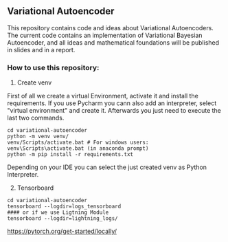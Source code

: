 ## Variational Autoencoder
This repository contains code and ideas about Variational Autoencoders. 
The current code contains an implementation of Variational Bayesian Autoencoder, and all ideas and mathematical foundations will be published in slides and in a report.



### How to use this repository:
1. Create venv

First of all we create a virtual Environment, activate it and install the requirements. If you use Pycharm you cann also add an interpreter, select "virtual environment" and create it. Afterwards you just need to execute the last two commands.
```
cd variational-autoencoder
python -m venv venv/ 
venv/Scripts/activate.bat # For windows users: venv\Scripts\activate.bat (in anaconda prompt)
python -m pip install -r requirements.txt
```
Depending on your IDE you can select the just created venv as Python Interpreter.

2. Tensorboard
```
cd variational-autoencoder
tensorboard --logdir=logs_tensorboard
#### or if we use Ligtning Module
tensorboard --logdir=lightning_logs/  
```

https://pytorch.org/get-started/locally/